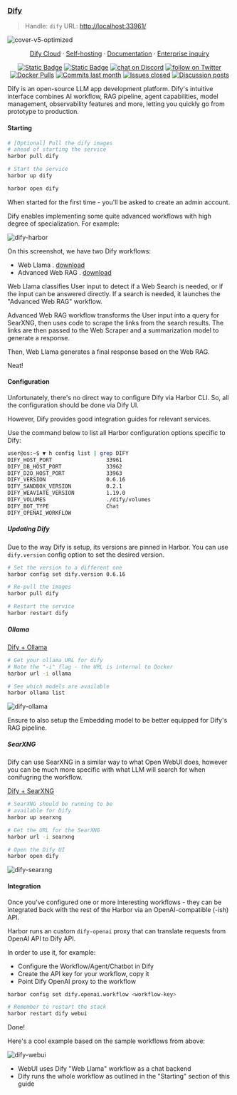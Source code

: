 ### [Dify](https://docs.dify.ai/)

> Handle: `dify`
> URL: [http://localhost:33961/](http://localhost:33961/)

![cover-v5-optimized](https://github.com/langgenius/dify/assets/13230914/f9e19af5-61ba-4119-b926-d10c4c06ebab)

<p align="center">
  <a href="https://cloud.dify.ai">Dify Cloud</a> ·
  <a href="https://docs.dify.ai/getting-started/install-self-hosted">Self-hosting</a> ·
  <a href="https://docs.dify.ai">Documentation</a> ·
  <a href="https://cal.com/guchenhe/60-min-meeting">Enterprise inquiry</a>
</p>

<p align="center">
    <a href="https://dify.ai" target="_blank">
        <img alt="Static Badge" src="https://img.shields.io/badge/Product-F04438"></a>
    <a href="https://dify.ai/pricing" target="_blank">
        <img alt="Static Badge" src="https://img.shields.io/badge/free-pricing?logo=free&color=%20%23155EEF&label=pricing&labelColor=%20%23528bff"></a>
    <a href="https://discord.gg/FngNHpbcY7" target="_blank">
        <img src="https://img.shields.io/discord/1082486657678311454?logo=discord&labelColor=%20%235462eb&logoColor=%20%23f5f5f5&color=%20%235462eb"
            alt="chat on Discord"></a>
    <a href="https://twitter.com/intent/follow?screen_name=dify_ai" target="_blank">
        <img src="https://img.shields.io/twitter/follow/dify_ai?logo=X&color=%20%23f5f5f5"
            alt="follow on Twitter"></a>
    <a href="https://hub.docker.com/u/langgenius" target="_blank">
        <img alt="Docker Pulls" src="https://img.shields.io/docker/pulls/langgenius/dify-web?labelColor=%20%23FDB062&color=%20%23f79009"></a>
    <a href="https://github.com/langgenius/dify/graphs/commit-activity" target="_blank">
        <img alt="Commits last month" src="https://img.shields.io/github/commit-activity/m/langgenius/dify?labelColor=%20%2332b583&color=%20%2312b76a"></a>
    <a href="https://github.com/langgenius/dify/" target="_blank">
        <img alt="Issues closed" src="https://img.shields.io/github/issues-search?query=repo%3Alanggenius%2Fdify%20is%3Aclosed&label=issues%20closed&labelColor=%20%237d89b0&color=%20%235d6b98"></a>
    <a href="https://github.com/langgenius/dify/discussions/" target="_blank">
        <img alt="Discussion posts" src="https://img.shields.io/github/discussions/langgenius/dify?labelColor=%20%239b8afb&color=%20%237a5af8"></a>
</p>

Dify is an open-source LLM app development platform. Dify's intuitive interface combines AI workflow, RAG pipeline, agent capabilities, model management, observability features and more, letting you quickly go from prototype to production.

#### Starting

```bash
# [Optional] Pull the dify images
# ahead of starting the service
harbor pull dify

# Start the service
harbor up dify

harbor open dify
```

When started for the first time - you'll be asked to create an admin account.

Dify enables implementing some quite advanced workflows with high degree of specialization. For example:

![dify-harbor](./dify-harbor.png)

On this screenshot, we have two Dify workflows:
- Web Llama . [download](./dify-sample-webllama.yml)
- Advanced Web RAG . [download](./dify-sample-webrag.yml)

Web Llama classifies User input to detect if a Web Search is needed, or if the input can be answered directly. If a search is needed, it launches the "Advanced Web RAG" workflow.

Advanced Web RAG workflow transforms the User input into a query for SearXNG, then uses code to scrape the links from the search results. The links are then passed to the Web Scraper and a summarization model to generate a response.

Then, Web Llama generates a final response based on the Web RAG.

Neat!

#### Configuration

Unfortunately, there's no direct way to configure Dify via Harbor CLI. So, all the configuration should be done via Dify UI.

However, Dify provides good integration guides for relevant services.

Use the command below to list all Harbor configuration options specific to Dify:

```bash
user@os:~$ ▼ h config list | grep DIFY
DIFY_HOST_PORT                 33961
DIFY_DB_HOST_PORT              33962
DIFY_D2O_HOST_PORT             33963
DIFY_VERSION                   0.6.16
DIFY_SANDBOX_VERSION           0.2.1
DIFY_WEAVIATE_VERSION          1.19.0
DIFY_VOLUMES                   ./dify/volumes
DIFY_BOT_TYPE                  Chat
DIFY_OPENAI_WORKFLOW
```

##### Updating Dify

Due to the way Dify is setup, its versions are pinned in Harbor. You can use `dify.version` config option to set the desired version.

```bash
# Set the version to a different one
harbor config set dify.version 0.6.16

# Re-pull the images
harbor pull dify

# Restart the service
harbor restart dify
```

##### Ollama

[Dify + Ollama](https://docs.dify.ai/guides/model-configuration/ollama)

```bash
# Get your ollama URL for dify
# Note the "-i" flag - the URL is internal to Docker
harbor url -i ollama

# See which models are available
harbor ollama list
```

![dify-ollama](./dify-ollama.png)

Ensure to also setup the Embedding model to be better equipped for Dify's RAG pipeline.

##### SearXNG

Dify can use SearXNG in a similar way to what Open WebUI does, however you can be much more specific with what LLM will search for when conifugring the workflow.

[Dify + SearXNG](https://docs.dify.ai/guides/tools)


```bash
# SearXNG should be running to be
# available for Dify
harbor up searxng

# Get the URL for the SearXNG
harbor url -i searxng

# Open the Dify UI
harbor open dify
```

![dify-searxng](./dify-searxng.png)

#### Integration

Once you've configured one or more interesting workflows - they can be integrated back with the rest of the Harbor via an OpenAI-compatible (-ish) API.

Harbor runs an custom `dify-openai` proxy that can translate requests from OpenAI API to Dify API.

In order to use it, for example:
- Configure the Workflow/Agent/Chatbot in Dify
- Create the API key for your workflow, copy it
- Point Dify OpenAI proxy to the workflow

```bash
harbor config set dify.openai.workflow <workflow-key>

# Remember to restart the stack
harbor restart dify webui
```

Done!

Here's a cool example based on the sample workflows from above:

![dify-webui](./dify-webui.png)

- WebUI uses Dify "Web Llama" workflow as a chat backend
- Dify runs the whole workflow as outlined in the "Starting" section of this guide

